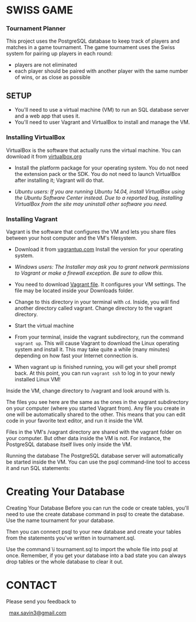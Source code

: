 # SWISS GAME

### Tournament Planner

 This project uses the PostgreSQL database to keep track of players and matches in a game tournament.
 The game tournament uses the Swiss system for pairing up players in each round: 

  * players are not eliminated
  * each player should be paired with another player with the same number of wins, or as close as possible

## SETUP
- You'll need to use a virtual machine (VM) to run an SQL database server and a web app that uses it. 
- You'll need to user Vagrant and VirtualBox to install and manage the VM. 

### Installing VirtualBox

VirtualBox is the software that actually runs the virtual machine. You can download it from [virtualbox.org](https://www.virtualbox.org/) 
- Install the platform package for your operating system. You do not need the extension pack or the SDK. You do not 
need to launch VirtualBox after installing it; Vagrant will do that.

- *Ubuntu users: If you are running Ubuntu 14.04, install VirtualBox using the Ubuntu Software Center instead. 
Due to a reported bug, installing VirtualBox from the site may uninstall other software you need.*

### Installing Vagrant

Vagrant is the software that configures the VM and lets you share files between your host computer and the VM's filesystem. 
- Download it from [vagrantup.com](https://www.vagrantup.com/) Install the version for your operating system.

- *Windows users: The Installer may ask you to grant network permissions to Vagrant or make a firewall exception. Be sure to allow this.*

- You need to download [Vagrant file](tournament/Vagrantfile.File). It configures your VM settings. The file may be located inside your Downloads folder.

- Change to this directory in your terminal with `cd`. Inside, you will find another directory called vagrant. Change directory to the vagrant directory.

- Start the virtual machine
- From your terminal, inside the vagrant subdirectory, run the command `vagrant up`. This will cause Vagrant to download the Linux 
operating system and install it. This may take quite a while (many minutes) depending on how fast your Internet connection is.

- When vagrant up is finished running, you will get your shell prompt back. At this point, you can run `vagrant ssh` to log in to your newly installed Linux VM!

Inside the VM, change directory to /vagrant and look around with ls.

The files you see here are the same as the ones in the vagrant subdirectory on your computer (where you started Vagrant from). 
Any file you create in one will be automatically shared to the other. This means that you can edit code in your favorite text 
editor, and run it inside the VM.

Files in the VM's /vagrant directory are shared with the vagrant folder on your computer. But other data inside the VM is not. 
For instance, the PostgreSQL database itself lives only inside the VM.

Running the database
The PostgreSQL database server will automatically be started inside the VM. You can use the psql command-line tool to access it and run SQL statements:


Creating Your Database
==============

Creating Your Database
Before you can run the code or create tables, you'll need to use the create database command in psql to create the database. Use the name tournament for your database.

Then you can connect psql to your new database and create your tables from the statements you've written in tournament.sql. 

Use the command \i tournament.sql to import the whole file into psql at once.
Remember, if you get your database into a bad state you can always drop tables or the whole database to clear it out.


CONTACT
=======

Please send you feedback to

  max.savin3@gmail.com
